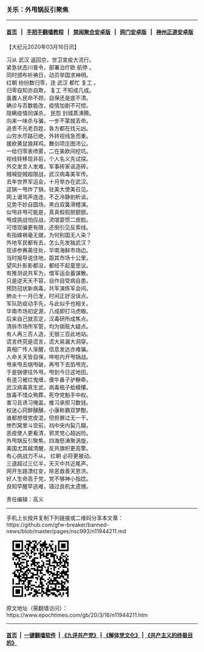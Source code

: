 ### 关乐：外甩锅反引聚焦
------------------------

#### [首页](https://github.com/gfw-breaker/banned-news/blob/master/README.md) &nbsp;&nbsp;|&nbsp;&nbsp; [手把手翻墙教程](https://github.com/gfw-breaker/guides/wiki) &nbsp;&nbsp;|&nbsp;&nbsp; [禁闻聚合安卓版](https://github.com/gfw-breaker/bn-android) &nbsp;&nbsp;|&nbsp;&nbsp; [网门安卓版](https://github.com/oGate2/oGate) &nbsp;&nbsp;|&nbsp;&nbsp; [神州正道安卓版](https://github.com/SzzdOgate/update) 



<div><p>
 【大纪元2020年03月16日讯】
</p>
<p>
 习从
 <ok href="https://www.epochtimes.com/gb/tag/%E6%AD%A6%E6%B1%89.html">
  武汉
 </ok>
 返回京，世卫宣疫大流行。
 <br/>
 紧急状态川普令，部署治疗欧
 <ok href="https://www.epochtimes.com/gb/tag/%E8%88%AA%E5%81%9C.html">
  航停
 </ok>
 。
 <br/>
 同时颁布祈祷日，动员举国求神明。
 <br/>
 <ok href="https://www.epochtimes.com/gb/tag/%E7%BA%A2%E6%9C%9D.html">
  红朝
 </ok>
 纷纷数归零，连
 <ok href="https://www.epochtimes.com/gb/tag/%E6%AD%A6%E6%B1%89.html">
  武汉
 </ok>
 都忙
 <ok href="https://www.epochtimes.com/gb/tag/%E5%A4%8D%E5%B7%A5.html">
  复工
 </ok>
 。
 <br/>
 归零自知亦自欺，
 <ok href="https://www.epochtimes.com/gb/tag/%E5%A4%8D%E5%B7%A5.html">
  复工
 </ok>
 不知成几成。
 <br/>
 虽置人民命不顾，自保还是底不清。
 <br/>
 确诊与否数能改，疫情加剧不可控。
 <br/>
 隐瞒疫情同谋杀，
 <ok href="https://www.epochtimes.com/gb/tag/%E6%B0%91%E6%80%A8.html">
  民怨
 </ok>
 封城蒸沸腾。
 <br/>
 向来一味杀与骗，一步不蒙就丢命。
 <br/>
 追责不光老百姓，各方都在找元凶。
 <br/>
 山穷水尽路已绝，外转视线急而重。
 <br/>
 援欧黄鼠狼拜鸡，舞剑项庄图沛公。
 <br/>
 一给归零表喷雾，二在美欧间挖坑。
 <br/>
 视线转移现非前，个人名义先试探。
 <br/>
 外交发言人发难，军事砖家谣造砖。
 <br/>
 贼喊捉贼超限战，武汉病毒美军传。
 <br/>
 去年世界军运会，十月举办在武汉。
 <br/>
 这锅一甩炸了锅，驻美大使美召见。
 <br/>
 网上谩骂声连连，不乏冷静剖析谈。
 <br/>
 见势不妙自圆场，黑白双簧滑稽演。
 <br/>
 似甩非甩可能是，真真假假胆颤颤。
 <br/>
 甩成挑战怕应战，流氓耍惯二皮脸。
 <br/>
 可惜现骗更有限，还倒引见反索线。
 <br/>
 有指嫁祸毫无据，为何别国无人染？
 <br/>
 外地军民都有去，怎么先发独武汉？
 <br/>
 现讲参赛美住处，华南海鲜市场边。
 <br/>
 当时报导说住地，距其市场十公里。
 <br/>
 望风扑影影都没，都经不起童思议。
 <br/>
 有推测说共军为，借军运会蓄谋散。
 <br/>
 只是逆天天不容，自作自受病自患。
 <br/>
 预防冠状新病毒，共军演练军会间。
 <br/>
 肺炎十一月已发，时间正好没误点。
 <br/>
 军队防疫动手先，与此似乎也相关。
 <br/>
 华南市场初定源，八成即打马虎眼。
 <br/>
 后来自己就否定，汉毒研所成焦点。
 <br/>
 清拆市场所军管，均为销赃大疑点。
 <br/>
 有人再三否人造，无银三百此地站。
 <br/>
 谎言终究是谎言，谎大易漏大洞穿。
 <br/>
 真相广传人渐醒，信息发达亦难骗。
 <br/>
 人命关天皆自保，哗啦内开甩锅战。
 <br/>
 甩来甩去锅甩破，再甩下去馅甩完。
 <br/>
 于是锅便往外甩，甩到今日这地田。
 <br/>
 有道习被烂鬼缠，傻牛鼻子驴橛牵。
 <br/>
 武汉病毒真生武，病毒瓶子蛤蟆攥。
 <br/>
 放毒不惜众殉葬，死夺党魁手中权。
 <br/>
 害习且诱习掩盖，推习承担习数钱。
 <br/>
 权迷心窍醉醺醺，小康称霸双梦酣。
 <br/>
 谁都想借党皮混，但担罪过无一干。
 <br/>
 惨烈窝里斗空前，裆中央内裂几瓣。
 <br/>
 恶疫使人更看清，邪灵党心超凶险。
 <br/>
 外甩锅反引聚焦，四海怒涛聚涡旋。
 <br/>
 美国尤其越清醒，反共旗帜更高擎。
 <br/>
 有心挑战力不从，
 <ok href="https://www.epochtimes.com/gb/tag/%E7%BA%A2%E6%9C%9D.html">
  红朝
 </ok>
 必将更被动。
 <br/>
 三退超过三亿半，天灭中共近尾声。
 <br/>
 网开生路漂红安，除恶救善天恩洪。
 <br/>
 好人生命高于党，党不够神小指捻。
 <br/>
 良知早醒早逃难，错过良机太遗憾。
</p>
<p>
 责任编辑：高义
</p>
</div>
<hr/>
手机上长按并复制下列链接或二维码分享本文章：<br/>
https://github.com/gfw-breaker/banned-news/blob/master/pages/nsc993/n11944211.md <br/>
<a href='https://github.com/gfw-breaker/banned-news/blob/master/pages/nsc993/n11944211.md'><img src='https://github.com/gfw-breaker/banned-news/blob/master/pages/nsc993/n11944211.md.png'/></a> <br/>
原文地址（需翻墙访问）：https://www.epochtimes.com/gb/20/3/16/n11944211.htm


------------------------
#### [首页](https://github.com/gfw-breaker/banned-news/blob/master/README.md) &nbsp;|&nbsp; [一键翻墙软件](https://github.com/gfw-breaker/nogfw/blob/master/README.md) &nbsp;| [《九评共产党》](https://github.com/gfw-breaker/9ping.md/blob/master/README.md#九评之一评共产党是什么) | [《解体党文化》](https://github.com/gfw-breaker/jtdwh.md/blob/master/README.md) | [《共产主义的终极目的》](https://github.com/gfw-breaker/gczydzjmd.md/blob/master/README.md)


<img src='http://gfw-breaker.win/banned-news/pages/nsc993/n11944211.md' width='0px' height='0px'/>